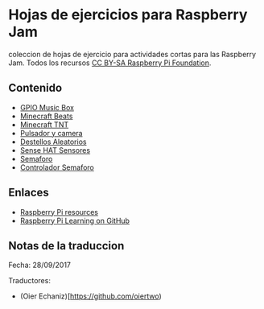 # Hojas de ejercicios para Raspberry Jam 

coleccion de hojas de ejercicio para actividades cortas para las Raspberry Jam. Todos los recursos [CC BY-SA Raspberry Pi Foundation](https://github.com/raspberrypilearning/jam-worksheets/blob/master/LICENCE.md).

## Contenido

- [GPIO Music Box](gpio-music-box/README.md)
- [Minecraft Beats](minecraft-beats/README.md)
- [Minecraft TNT](minecraft-tnt/README.md)
- [Pulsador y camera](push-button-camera/README.md)
- [Destellos Aleatorios](random-sparkles/README.md)
- [Sense HAT Sensores](sense-hat-sensors/README.md)
- [Semaforo](traffic-lights/README.md)
- [Controlador Semaforo](traffic-lights-controller/README.md)

## Enlaces

- [Raspberry Pi resources](https://www.raspberrypi.org/resources/)
- [Raspberry Pi Learning on GitHub](https://github.com/raspberrypilearning)

## Notas de la traduccion
 Fecha: 28/09/2017
 
 Traductores:
 - (Oier Echaniz)[https://github.com/oiertwo)

